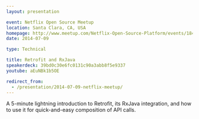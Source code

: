 ```yaml
---
layout: presentation

event: Netflix Open Source Meetup
location: Santa Clara, CA, USA
homepage: http://www.meetup.com/Netflix-Open-Source-Platform/events/184153592/
date: 2014-07-09

type: Technical

title: Retrofit and RxJava
speakerdeck: 39bd0c30e6fc0131c90a3abb8f5e9337
youtube: aEuNBk1b5OE

redirect_from:
  - /presentation/2014-07-09-netflix-meetup/
---
```


A 5-minute lightning introduction to Retrofit, its RxJava integration, and how to use it for quick-and-easy composition of API calls.
